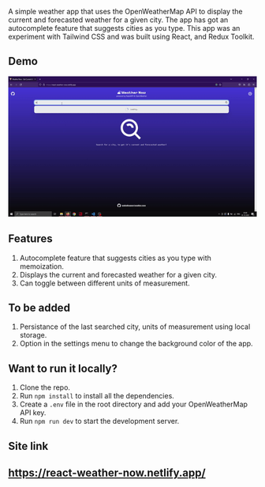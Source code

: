 A simple weather app that uses the OpenWeatherMap API to display the current and forecasted weather for a given city. The app has got an autocomplete feature that suggests cities as you type. This app was an experiment with Tailwind CSS and was built using React, and Redux Toolkit.

## Demo
![Usage demo](demo/weather-now.gif)

## Features
1. Autocomplete feature that suggests cities as you type with memoization.
2. Displays the current and forecasted weather for a given city.
3. Can  toggle between different units of measurement.

## To be added
1. Persistance of the last searched city, units of measurement using local storage.
2. Option in the settings menu to change the background color of the app.

## Want to run it locally?
1. Clone the repo.
2. Run `npm install` to install all the dependencies.
3. Create a `.env` file in the root directory and add your OpenWeatherMap API key.
3. Run `npm run dev` to start the development server.

## Site link
## https://react-weather-now.netlify.app/